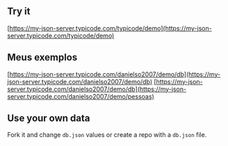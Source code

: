 ## Try it

[https://my-json-server.typicode.com/typicode/demo](https://my-json-server.typicode.com/typicode/demo)


## Meus exemplos

[https://my-json-server.typicode.com/danielso2007/demo/db](https://my-json-server.typicode.com/danielso2007/demo/db)
[https://my-json-server.typicode.com/danielso2007/demo/db](https://my-json-server.typicode.com/danielso2007/demo/pessoas)

## Use your own data

Fork it and change `db.json` values or create a repo with a `db.json` file.
